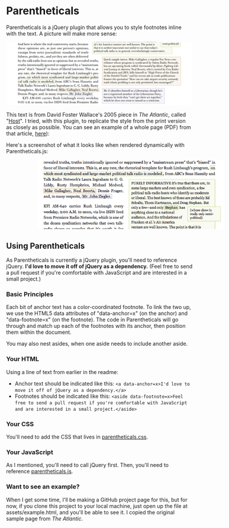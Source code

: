 # Parentheticals

Parentheticals is a jQuery plugin that allows you to style footnotes inline with the text. A picture will make more sense:

![A view of color-coded inline asides. Green text in an anchor is visually linked to a green footnote, displayed on the side of the primary text.](https://github.com/charliepark/parentheticals/raw/master/assets/dfw-host-screenshot.png)

This text is from David Foster Wallace's 2005 piece in *The Atlantic*, called "[Host](http://www.theatlantic.com/magazine/archive/2005/04/host/3812/?single_page=true)". I tried, with this plugin, to replicate the style from the print version as closely as possible. You can see an example of a whole page (PDF) from that article, [here](https://github.com/charliepark/parentheticals/raw/master/assets/WallaceAtlanticPage5.pdf)):

Here's a screenshot of what it looks like when rendered dynamically with Parentheticals.js:

<img src="https://github.com/charliepark/parentheticals/raw/master/assets/parentheticals_example.png" style="margin-left:85px" alt="Some of the same text as the earlier example, but rendered with the Parentheticals JavaScript library." />


## Using Parentheticals

As Parentheticals is currently a jQuery plugin, you'll need to reference jQuery. **I'd love to move it off of jQuery as a dependency.** (Feel free to send a pull request if you're comfortable with JavaScript and are interested in a small project.)

### Basic Principles

Each bit of anchor text has a color-coordinated footnote. To link the two up, we use the HTML5 data attributes of "data-anchor=x" (on the anchor) and "data-footnote=x" (on the footnote). The code in Parentheticals will go through and match up each of the footnotes with its anchor, then position them within the document.

You may also nest asides, when one aside needs to include another aside.

### Your HTML

Using a line of text from earlier in the readme:

* Anchor text should be indicated like this: `<a data-anchor=x>I'd love to move it off of jQuery as a dependency.</a>`
* Footnotes should be indicated like this: `<aside data-footnote=x>Feel free to send a pull request if you're comfortable with JavaScript and are interested in a small project.</aside>`


### Your CSS

You'll need to add the CSS that lives in [parentheticals.css](https://raw.github.com/charliepark/parentheticals/master/parentheticals.css).


### Your JavaScript

As I mentioned, you'll need to call jQuery first. Then, you'll need to reference [parentheticals.js](https://raw.github.com/charliepark/parentheticals/master/parentheticals.js).

### Want to see an example?

When I get some time, I'll be making a GitHub project page for this, but for now, if you clone this project to your local machine, just open up the file at assets/example.html, and you'll be able to see it. I copied the original sample page from *The Atlantic*.